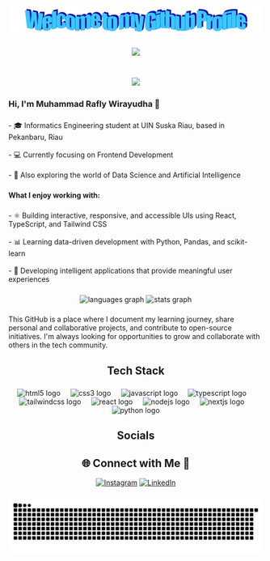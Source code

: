 <div align="center">
  <img src="https://github.com/raflywirayudha/raflywirayudha/blob/main/welcome.png?raw=true" style="max-width: 100%;" alt="Welcome to my Github Profile" />
</div>

<br clear="both">

<div align="center">
  <img height="350" src="https://www.gramedia.com/blog/content/images/2024/07/sung-jin-woo-solo-leveling.gif"  />
</div>

###

<br clear="both">

<div align="center">
  <img src="https://profile-counter.glitch.me/raflywirayudha/count.svg?"  />
</div>

###

<h3 align="left">Hi, I'm Muhammad Rafly Wirayudha 👋</h3>

###

<p align="left">- 🎓 Informatics Engineering student at UIN Suska Riau, based in Pekanbaru, Riau<br><br>- 💻 Currently focusing on Frontend Development<br><br>- 🤖 Also exploring the world of Data Science and Artificial Intelligence</p>

###

<h4 align="left">What I enjoy working with:</h4>

###

<p align="left">- ⚛️ Building interactive, responsive, and accessible UIs using React, TypeScript, and Tailwind CSS<br><br>- 📊 Learning data-driven development with Python, Pandas, and scikit-learn<br><br>- 🧠 Developing intelligent applications that provide meaningful user experiences</p>

###

<div align="center">
  <img src="https://github-readme-stats.vercel.app/api/top-langs?username=raflywirayudha&locale=en&hide_title=false&layout=compact&card_width=320&langs_count=5&theme=outrun&hide_border=true&order=2" height="150" alt="languages graph"  />
  <img src="https://github-readme-stats.vercel.app/api?username=raflywirayudha&hide_title=true&hide_rank=false&show_icons=true&include_all_commits=true&count_private=true&disable_animations=false&theme=outrun&locale=en&hide_border=true&order=1" height="150" alt="stats graph"  />
</div>

###

<p align="left">This GitHub is a place where I document my learning journey, share personal and collaborative projects, and contribute to open-source initiatives. I'm always looking for opportunities to grow and collaborate with others in the tech community.</p>

###

<h2 align="center">Tech Stack</h2>

###

<div align="center">
  <img src="https://img.shields.io/badge/HTML5-E34F26?logo=html5&logoColor=white&style=for-the-badge" height="26" alt="html5 logo"  />
  <img width="12" />
  <img src="https://img.shields.io/badge/CSS3-1572B6?logo=css3&logoColor=white&style=for-the-badge" height="26" alt="css3 logo"  />
  <img width="12" />
  <img src="https://img.shields.io/badge/JavaScript-F7DF1E?logo=javascript&logoColor=black&style=for-the-badge" height="26" alt="javascript logo"  />
  <img width="12" />
  <img src="https://img.shields.io/badge/TypeScript-3178C6?logo=typescript&logoColor=white&style=for-the-badge" height="26" alt="typescript logo"  />
  <img width="12" />
  <img src="https://img.shields.io/badge/Tailwind CSS-06B6D4?logo=tailwindcss&logoColor=black&style=for-the-badge" height="26" alt="tailwindcss logo"  />
  <img width="12" />
  <img src="https://img.shields.io/badge/React-61DAFB?logo=react&logoColor=black&style=for-the-badge" height="26" alt="react logo"  />
  <img width="12" />
  <img src="https://img.shields.io/badge/Node.js-339933?logo=nodedotjs&logoColor=white&style=for-the-badge" height="26" alt="nodejs logo"  />
  <img width="12" />
  <img src="https://img.shields.io/badge/Next.js-000000?logo=nextdotjs&logoColor=white&style=for-the-badge" height="26" alt="nextjs logo"  />
  <img width="12" />
  <img src="https://img.shields.io/badge/Python-3776AB?logo=python&logoColor=white&style=for-the-badge" height="26" alt="python logo"  />
</div>

###

<h2 align="center">Socials</h2>

###

<div align="center">
  
## 🌐 Connect with Me 🍬
[![Instagram](https://img.shields.io/badge/Instagram-%23E4405F.svg?logo=Instagram&logoColor=white)](https://instagram.com/raflywirayudhaa) [![LinkedIn](https://img.shields.io/badge/LinkedIn-%230077B5.svg?logo=linkedin&logoColor=white)](https://linkedin.com/in/muhammad-rafly-wirayudha-619653239) 

<div>

###

<div align="center">

![snake gif](https://github.com/raflywirayudha/raflywirayudha/blob/output/github-snake-dark.svg)

<div>

<!-- Proudly created with GPRM ( https://gprm.itsvg.in ) -->
